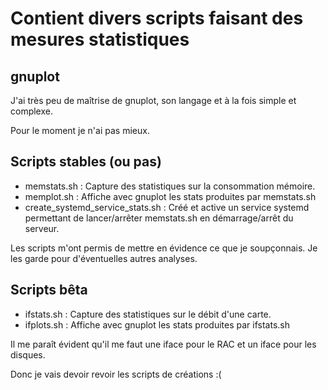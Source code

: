 # Contient divers scripts faisant des mesures statistiques

## gnuplot
J'ai très peu de maîtrise de gnuplot, son langage et à la fois simple et complexe.

Pour le moment je n'ai pas mieux.

## Scripts stables (ou pas)
* memstats.sh : Capture des statistiques sur la consommation mémoire.
* memplot.sh : Affiche avec gnuplot les stats produites par memstats.sh
* create_systemd_service_stats.sh : Créé et active un service systemd permettant
de lancer/arrêter memstats.sh en démarrage/arrêt du serveur.

Les scripts m'ont permis de mettre en évidence ce que je soupçonnais. 
Je les garde pour d'éventuelles autres analyses.

## Scripts bêta
* ifstats.sh : Capture des statistiques sur le débit d'une carte.
* ifplots.sh : Affiche avec gnuplot les stats produites par ifstats.sh

Il me paraît évident qu'il me faut une iface pour le RAC et un iface pour les disques.

Donc je vais devoir revoir les scripts de créations :(
